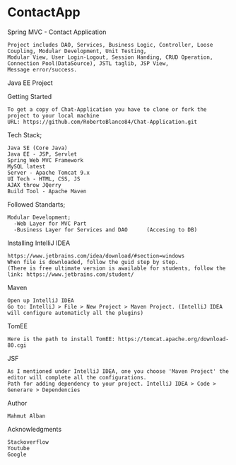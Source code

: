 # ContactApp

Spring MVC - Contact Application

    Project includes DAO, Services, Business Logic, Controller, Loose Coupling, Modular Development, Unit Testing, 
    Modular View, User Login-Logout, Session Handing, CRUD Operation, Connection Pool(DataSource), JSTL taglib, JSP View, 
    Message error/success.

Java EE Project

Getting Started

    To get a copy of Chat-Application you have to clone or fork the project to your local machine
    URL: https://github.com/RobertoBlanco84/Chat-Application.git

Tech Stack;

    Java SE (Core Java)
    Java EE - JSP, Servlet
    Spring Web MVC Framework
    MySQL latest
    Server - Apache Tomcat 9.x
    UI Tech - HTML, CSS, JS
    AJAX throw JQerry
    Build Tool - Apache Maven


Followed Standarts;

    Modular Development;
	  -Web Layer for MVC Part
	  -Business Layer for Services and DAO 		(Accesing to DB)

Installing IntelliJ IDEA

    https://www.jetbrains.com/idea/download/#section=windows
    When file is downloaded, follow the guid step by step. 
    (There is free ultimate version is awailable for students, follow the link: https://www.jetbrains.com/student/
    

Maven

    Open up IntelliJ IDEA
    Go to: IntelliJ > File > New Project > Maven Project. (IntelliJ IDEA will configure automaticly all the plugins)
    

TomEE

    Here is the path to install TomEE: https://tomcat.apache.org/download-80.cgi
    

JSF

    As I mentioned under IntelliJ IDEA, one you choose 'Maven Project' the editor will complete all the configurations. 
    Path for adding dependency to your project. IntelliJ IDEA > Code > Generare > Dependencies


Author

    Mahmut Alban 
    
Acknowledgments

    Stackoverflow
    Youtube
    Google

